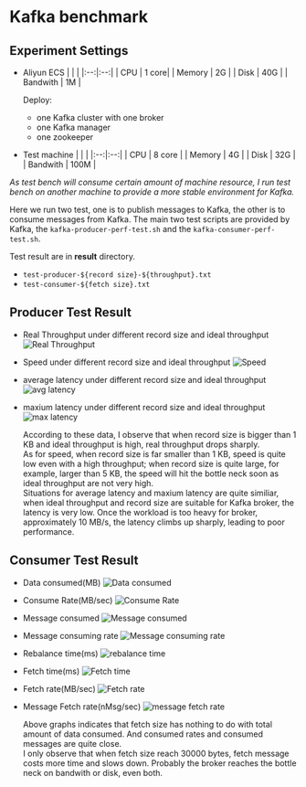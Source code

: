 # Kafka benchmark

## Experiment Settings

* Aliyun ECS
    | | |
    |:--:|:--:|
    | CPU | 1 core|
    | Memory | 2G |
    | Disk | 40G |
    | Bandwith | 1M |

    Deploy: 
    - one Kafka cluster with one broker
    - one Kafka manager
    - one zookeeper

* Test machine
    |    |    |
    |:--:|:--:|
    | CPU | 8 core |
    | Memory | 4G | 
    | Disk | 32G |
    | Bandwith | 100M |


_As test bench will consume certain amount of machine resource, I run test bench on another machine to provide a more stable environment for Kafka._

Here we run two test, one is to publish messages to Kafka, the other is to consume messages from Kafka. The main two test scripts are provided by Kafka, the `kafka-producer-perf-test.sh` and the `kafka-consumer-perf-test.sh`. 

Test result are in **result** directory.
- `test-producer-${record size}-${throughput}.txt`
- `test-consumer-${fetch size}.txt`

## Producer Test Result

* Real Throughput under different record size and ideal throughput
    ![Real Throughput](./image005.png)

* Speed under different record size and ideal throughput
    ![Speed](./image007.png)

* average latency under different record size and ideal throughput
    ![avg latency](./image001.png)

* maxium latency under different record size and ideal throughput
    ![max latency](./image003.png)

    According to these data, I observe that when record size is bigger than 1 KB and ideal throughput is high, real throughput drops sharply.   
    As for speed, when record size is far smaller than 1 KB, speed is quite low even with a high throughput; when  record size is quite large, for example, larger than 5 KB, the speed will hit the bottle neck soon as ideal throughput are not very high.  
    Situations for average latency and maxium latency are quite similiar, when ideal throughput and record size are suitable for Kafka broker, the latency is very low. Once the workload is too heavy for broker, approximately 10 MB/s, the latency climbs up sharply, leading to poor performance.

## Consumer Test Result

* Data consumed(MB)
    ![Data consumed](./image008.png)

* Consume Rate(MB/sec)
    ![Consume Rate](./image009.png)

* Message consumed
    ![Message consumed](./image010.png)

* Message consuming rate
    ![Message consuming rate](./image011.png)

* Rebalance time(ms)
    ![rebalance time](./image012.png)

* Fetch time(ms)
    ![Fetch time](./image013.png)

* Fetch rate(MB/sec)
    ![Fetch rate](./image014.png)

* Message Fetch rate(nMsg/sec)
    ![message fetch rate](./image015.png)

    Above graphs indicates that fetch size has nothing to do with total amount of data consumed. And consumed rates and consumed messages are quite close.   
    I only observe that when fetch size reach 30000 bytes, fetch message costs more time and slows down. Probably the broker reaches the bottle neck on bandwith or disk, even both.